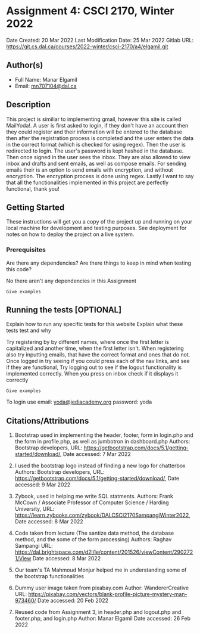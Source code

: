 <!--- The following README.md sample file was adapted from https://gist.github.com/PurpleBooth/109311bb0361f32d87a2#file-readme-template-md by Raghav Sampangi for academic use ---> 
<!--- You may delete any comments in this sample README.md file. Update information in this readme file with information from your work, and if there are sections that are marked "[OPTIONAL]" that you do not need in a specific section, simply delete them. Retain the other sections. --->
# Assignment 4: CSCI 2170, Winter 2022

Date Created: 20 Mar 2022
Last Modification Date: 25 Mar 2022
Gitlab URL: https://git.cs.dal.ca/courses/2022-winter/csci-2170/a4/elgamil.git

## Author(s)

- Full Name: Manar Elgamil
- Email: mn707104@dal.ca

## Description

This project is similiar to implementing gmail, however this site is called MailYoda!. A user is first asked to login, if they don't have an account then they could register and their information will be entered to the database then after the registration process is completed and the user enters the data in the correct format (which is checked for using regex). Then the user is redirected to login. The user's password is kept hashed in the database. Then once signed in the user sees the inbox. They are also allowed to view inbox and drafts and sent emails, as well as compose emails. For sending emails their is an option to send emails with encryption, and without encryption. The encryption process is done using regex.
Lastly I want to say that all the functionalities implemented in this project are perfectly functional, thank you!


## Getting Started

These instructions will get you a copy of the project up and running on your local machine for development and testing purposes. See deployment for notes on how to deploy the project on a live system.

### Prerequisites

Are there any dependencies? Are there things to keep in mind when testing this code?

No there aren't any dependencies in this Assignment

```
Give examples
```

## Running the tests [OPTIONAL]

Explain how to run any specific tests for this website
Explain what these tests test and why

Try registering by by different names, where once the first letter is capitalized and another time, when the first letter isn't. When registering also try inputting emails, that have the correct format and ones that do not. Once logged in try seeing if you could press each of the nav links, and see if they are functional, Try logging out to see if the logout functionality is implemented correctly. When you press on inbox check if it displays it correctly

```
Give examples
```

To login use email: yoda@jediacademy.org   password: yoda

## Citations/Attributions

1. Bootstrap used in implementing the header, footer, form in login.php and the form in profile.php, as well as jumbotron in dashboard.php
Authors: Bootstrap developers, 
URL: https://getbootstrap.com/docs/5.1/getting-started/download/, 
Date accessed: 7 Mar 2022 

2. I used the bootstrap logo instead of finding a new logo for chatterbox
Authors: Bootstrap developers, 
URL: https://getbootstrap.com/docs/5.1/getting-started/download/, 
Date accessed: 9 Mar 2022 


3. Zybook, used in helping me write SQL statments. 
Authors: Frank McCown / Associate Professor of Computer Science / Harding University,
URL: https://learn.zybooks.com/zybook/DALCSCI2170SampangiWinter2022, 
Date accessed: 8 Mar 2022  

4. Code taken from lecture (The santize data method, the database method, and the some of the form processing)
Authors: Raghav Sampangi
URL: https://dal.brightspace.com/d2l/le/content/201526/viewContent/2902721/View 
Date accessed: 8 Mar 2022 

5. Our team's TA Mahmoud Monjur helped me in understanding some of the bootstrap functionalities

6. Dummy user image taken from pixabay.com
Author: WandererCreative
URL: https://pixabay.com/vectors/blank-profile-picture-mystery-man-973460/
Date accessed: 20 Feb 2022

7. Reused code from Assignment 3, in header.php and logout.php and footer.php, and login.php
Author: Manar Elgamil
Date accessed: 26 Feb 2022